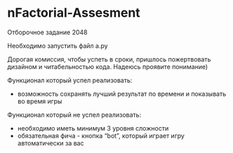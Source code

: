 # nFactorial-Assesment
Отборочное задание 2048

Необходимо запустить файл a.py

Дорогая комиссия, чтобы успеть в сроки, пришлось пожертвовать дизайном и читабельностью кода. Надеюсь проявите понимание)

Функционал который успел реализовать:
- возможность сохранять лучший результат по времени и показывать во время игры

Функционал который не успел реализовать:
- необходимо иметь минимум 3 уровня сложности 
- обязательная фича - кнопка “bot”, который играет игру автоматически за вас
